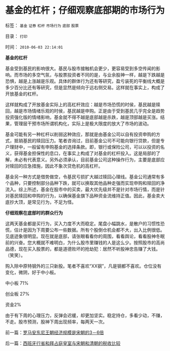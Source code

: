 # 基金的杠杆；仔细观察底部期的市场行为

标签： `基金` `证券` `杠杆` `市场行为` `底部` `股票` 

目录： `打印`

时间： `2010-06-03 22:14:01`

**基金的杠杆**

基金受到基民的影响很大。基民与股市接触机会更少，更容易受到多空传闻的影响。而市场的多空气氛，与股票投资者不同的是，与业余股神一样，越是下跌越是恐惧，越是上涨越是乐观。具体的群体行为还有等研究，盈亏装死的平衡线大概是多少百分比还有等研究，但是显然是倾向于远右侧交易。这样就在事实上，构成了开放基金的杠杆。

这样就构成了开放基金实际上的高杠杆效应：越是市场恐慌的时侯，基民越是赎回，越是市场情绪乐观的时侯，基民越是申购。正是由于受到基民几乎完全是趋势投资强化版的情绪影响，基金就不得不越是底部越是杀跌，越是顶部越是买涨。结果，管理层干预市场所谓机构化，实际上是极大限度的放大了市场的波动。

基金可能有另一种杠杆以削弱这种效应，那就是由基金公司以自有投资申购的方式，抵销基民的赎回压力。笔者咨询过，目前基金公司不可能向银行贷款，但是专户理财中，一般留有申购基金的选择条款。即，银行或保险公司，可以以投资的名义，获得基金担保性的息口，在事实上构成了对基金的杠杆投入。这是局部的了解，未必有代表意义。另外必须承认，目前基金公司这种操作行为，主要是底部应对赎回的应急措施，因此不象次贷危机的高杠杆。

基金另一种方式是借势做空，令基民亏损扩大越过赎回心理线。基金公司通常有多个品种，只要控制部分品种下跌，就可以换取其他品种走强而实现申购和赎回的净流入。综上所述，基金在股市中的买卖，最大优先级并不是针对市场行情，而是针对基民赎回和申购的行为，以确保基金旗下品种资金流维持正值。因此，基金卖大底抄大顶，是常见行为，不足为怪。

**仔细观察在底部时的群众行为**

这两天基金都是买行为，买入力度不大而稳定。尾盘小幅跳水，是散户的习惯性恐慌，估计是因为下周要公布一些数据。所有个股倒仓机会都不大，出入比例很低。见底迹象很明显。现在就是底部，请张眼看看你的周围，看看舆论，看看股神冬眠前的兴奋。您大概就不难明白，为什么股市里赚钱的人是这么少。按照股市的高尚品德，现在买入股票的，都是道德败坏的抢劫犯：居然不听股神忠告赚了大钱。（笑笑）。

购入除中原特钢外的三只新股。笔者不喜欢“XX钢”，凡是钢都不喜欢。仓位没有变化，微阴，好于中小板。

中小板 71%

创业板 27%

资金2%

由于有下周的心理压力，反弹会迟缓，却更加坚实。稳定持仓，多看少动，不赚，不走。股市预测，股神下周出现频率，每两天一次。



前一篇：[罗马安东尼王朝经济规模是宋朝的3－6倍](../../../2010/6/3/罗马安东尼王朝经济规模是宋朝的3－6倍.md)

后一篇：[西班牙行省和拜占庭皇室与宋朝和清朝的税收比较](../../../2010/6/3/西班牙行省和拜占庭皇室与宋朝和清朝的税收比较.md)